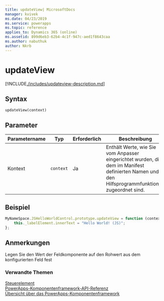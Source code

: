 ```yaml
---
title: updateView| MicrosoftDocs
manager: kvivek
ms.date: 04/23/2019
ms.service: powerapps
ms.topic: reference
applies_to: Dynamics 365 (online)
ms.assetid: 899d6eb3-62b4-4c1f-947c-aed1f8643caa
ms.author: nabuthuk
author: Nkrb
---
```

# <a name="updateview"></a>updateView

[!INCLUDE[./includes/updateview-description.md](./includes/updateview-description.md)]

## <a name="syntax"></a>Syntax

`updateView(context)`

## <a name="parameters"></a>Parameter

| Parametername|Typ|Erforderlich|Beschreibung|
| ------------- |----|--------|-----------|
|Kontext|`context`|Ja|Enthält Werte, wie Sie vom Anpasser eingerichtet wurden, die dem im Manifest definierten Namen und in den Hilfsprogrammfunktionen zugeordnet sind.|

## <a name="example"></a>Beispiel

```JavaScript
MyNameSpace.JSHelloWorldControl.prototype.updateView = function (context) {
    this._labelElement.innerText = "Hello World! (JS)";
};
```

## <a name="remarks"></a>Anmerkungen

Legen Sie den Wert der Feldkomponente auf den Rohwert aus dem konfigurierten Feld fest


### <a name="related-topics"></a>Verwandte Themen

[Steuerelement](../control.md)<br/>
[PowerApps-Komponentenframework-API-Referenz](../../reference/index.md)<br/>
[Übersicht über das PowerApps-Komponentenframework](../../overview.md)